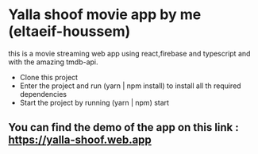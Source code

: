 # Yalla shoof movie app by me (eltaeif-houssem)

this is a movie streaming web app using react,firebase and typescript and with the amazing
tmdb-api.

- Clone this project
- Enter the project and run (yarn | npm install) to install all th required dependencies
- Start the project by running (yarn | npm) start

## You can find the demo of the app on this link : https://yalla-shoof.web.app
